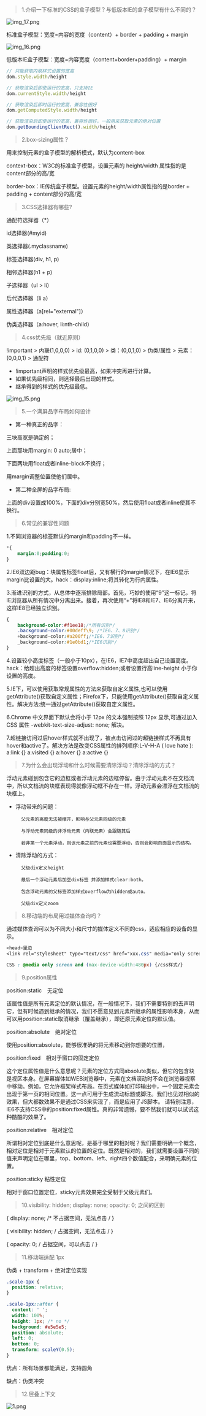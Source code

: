> 1.介绍一下标准的CSS的盒子模型？与低版本IE的盒子模型有什么不同的？

![img_17.png](img_17.png)

标准盒子模型：宽度=内容的宽度（content）+ border + padding + margin

![img_16.png](img_16.png)

低版本IE盒子模型：宽度=内容宽度（content+border+padding）+ margin

```javascript
// 只能获取内联样式设置的宽高
dom.style.width/height

// 获取渲染后即使运行的宽高，只支持IE
dom.currentStyle.width/height

// 获取渲染后即时运行的宽高，兼容性很好
dom.getComputedStyle.width/height

// 获取渲染后即使运行的宽高，兼容性很好，一般用来获取元素的绝对位置
dom.getBoundingClientRect().width/height
```

> 2.box-sizing属性？

用来控制元素的盒子模型的解析模式，默认为content-box

context-box：W3C的标准盒子模型，设置元素的 height/width 属性指的是content部分的高/宽

border-box：IE传统盒子模型。设置元素的height/width属性指的是border + padding + content部分的高/宽

> 3.CSS选择器有哪些?

通配符选择器（*）

id选择器(#myid)

类选择器(.myclassname)

标签选择器(div, h1, p)

相邻选择器(h1 + p)

子选择器（ul > li）

后代选择器（li a）

属性选择器（a[rel="external"]）

伪类选择器（a:hover, li:nth-child）

> 4.css优先级（就近原则）

!important > 内联(1,0,0,0) > id: (0,1,0,0) > 类：(0,0,1,0) > 伪类/属性 > 元素：(0,0,0,1) > 通配符

- !important声明的样式优先级最高，如果冲突再进行计算。
- 如果优先级相同，则选择最后出现的样式。
- 继承得到的样式的优先级最低。

![img_15.png](img_15.png)

> 5.一个满屏品字布局如何设计

- 第一种真正的品字：

三块高宽是确定的；

上面那块用margin: 0 auto;居中；

下面两块用float或者inline-block不换行；

用margin调整位置使他们居中。

- 第二种全屏的品字布局:

上面的div设置成100%，下面的div分别宽50%，然后使用float或者inline使其不换行。

> 6.常见的兼容性问题

1.不同浏览器的标签默认的margin和padding不一样。

```css
*{
    margin:0;padding:0;
}
```

2.IE6双边距bug：块属性标签float后，又有横行的margin情况下，在IE6显示margin比设置的大。hack：display:inline;将其转化为行内属性。

3.渐进识别的方式，从总体中逐渐排除局部。首先，巧妙的使用“9”这一标记，将IE浏览器从所有情况中分离出来。接着，再次使用“+”将IE8和IE7、IE6分离开来，这样IE8已经独立识别。

```css
{
    background-color:#f1ee18;/*所有识别*/
    .background-color:#00deff\9; /*IE6、7、8识别*/
    +background-color:#a200ff;/*IE6、7识别*/
    _background-color:#1e0bd1;/*IE6识别*/
}
```

4.设置较小高度标签（一般小于10px），在IE6，IE7中高度超出自己设置高度。hack：给超出高度的标签设置overflow:hidden;或者设置行高line-height 小于你设置的高度。

5.IE下，可以使用获取常规属性的方法来获取自定义属性,也可以使用getAttribute()获取自定义属性；Firefox下，只能使用getAttribute()获取自定义属性。解决方法:统一通过getAttribute()获取自定义属性。

6.Chrome 中文界面下默认会将小于 12px 的文本强制按照 12px 显示,可通过加入 CSS 属性 -webkit-text-size-adjust: none; 解决。

7.超链接访问过后hover样式就不出现了，被点击访问过的超链接样式不再具有hover和active了。解决方法是改变CSS属性的排列顺序:L-V-H-A ( love hate ): a:link {} a:visited {} a:hover {} a:active {}

> 7.为什么会出现浮动和什么时候需要清除浮动？清除浮动的方式？

浮动元素碰到包含它的边框或者浮动元素的边框停留。由于浮动元素不在文档流中，所以文档流的块框表现得就像浮动框不存在一样。浮动元素会漂浮在文档流的块框上。

- 浮动带来的问题：

        父元素的高度无法被撑开，影响与父元素同级的元素
        
        与浮动元素同级的非浮动元素（内联元素）会跟随其后
        
        若非第一个元素浮动，则该元素之前的元素也需要浮动，否则会影响页面显示的结构。

- 清除浮动的方式：

        父级div定义height
        
        最后一个浮动元素后加空div标签 并添加样式clear:both。
        
        包含浮动元素的父标签添加样式overflow为hidden或auto。
        
        父级div定义zoom

> 8.移动端的布局用过媒体查询吗？

通过媒体查询可以为不同大小和尺寸的媒体定义不同的css，适应相应的设备的显示。

```css
<head>里边
<link rel="stylesheet" type="text/css" href="xxx.css" media="only screen and (max-device-width:480px)">
```

```css
CSS : @media only screen and (max-device-width:480px) {/css样式/}
```

> 9.position属性

position:static　无定位

该属性值是所有元素定位的默认情况，在一般情况下，我们不需要特别的去声明它，但有时候遇到继承的情况，我们不愿意见到元素所继承的属性影响本身，从而可以用position:static取消继承（覆盖继承），即还原元素定位的默认值。


position:absolute　绝对定位

使用position:absolute，能够很准确的将元素移动到你想要的位置，


position:fixed　相对于窗口的固定定位

这个定位属性值是什么意思呢？元素的定位方式同absolute类似，但它的包含块是视区本身。在屏幕媒体如WEB浏览器中，元素在文档滚动时不会在浏览器视察中移动。例如，它允许框架样式布局。在页式媒体如打印输出中，一个固定元素会出现于第一页的相同位置。这一点可用于生成流动标题或脚注。我们也见过相似的效果，但大都数效果不是通过CSS来实现了，而是应用了JS脚本。
请特别注意，IE6不支持CSS中的position:fixed属性。真的非常遗憾，要不然我们就可以试试这种酷酷的效果了。

position:relative　相对定位

所谓相对定位到底是什么意思呢，是基于哪里的相对呢？我们需要明确一个概念，相对定位是相对于元素默认的位置的定位。既然是相对的，我们就需要设置不同的值来声明定位在哪里，top、bottom、left、right四个数值配合，来明确元素的位置。

position:sticky 粘性定位

相对于窗口位置定位，sticky元素效果完全受制于父级元素们。

> 10.visibility: hidden; display: none; opacity: 0; 之间的区别

{ display: none; /* 不占据空间，无法点击 / }

{ visibility: hidden; / 占据空间，无法点击 / }

{ opacity: 0;  / 占据空间，可以点击 / }

> 11.移动端适配 1px

伪类 + transform + 绝对定位实现

```css
.scale-1px {
  position: relative;
}

.scale-1px::after {
  content: ' ';
  width: 100%;
  height: 1px; /* no */
  background: #e5e5e5;
  position: absolute;
  left: 0;
  bottom: 0;
  transform: scaleY(0.5);
}
```

优点：所有场景都能满足，支持圆角

缺点：伪类冲突

> 12.层叠上下文

![1.png](1.png)
